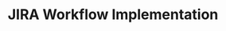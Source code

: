 ---
# src/content/portfolio/jira-workflow-implementation.md
title: "JIRA Workflow Implementation"
description: "Championed and led the implementation of JIRA workflows for efficient project management and issue tracking"
keywords: "JIRA, Workflow Implementation, Project Management, Business Process, Issue Tracking, Software Development, Agile Methodology, Anthony Trivisano"
client: "LifeLearn Inc."
timeline: "2016-2017"
role: "Software Developer"
technologies: ["JIRA", "Agile Methodologies", "Business Process Design", "Project Management", "Workflow Automation"]
category: "Project Management"
summary: "Championed and led the implementation of JIRA workflows that standardized issue tracking, streamlined project management processes, and improved team collaboration across the organization."
featuredImage: "/images/portfolio/jira-workflow.jpg"

# Challenge section
challengeIntroduction: "LifeLearn faced challenges with inconsistent project management approaches, inefficient issue tracking, and limited visibility into development progress, impacting delivery timelines and team coordination."
challenges: [
  "Inconsistent approaches to project management and issue tracking across teams",
  "Limited visibility into project status and development progress for stakeholders",
  "Inefficient handoffs between team members resulting in lost information and duplicate efforts",
  "Difficulty prioritizing work and allocating resources effectively across projects",
  "Inadequate tracking of QA findings and resolution progress",
  "Lack of standardized processes for reporting and addressing technical issues"
]

# Solution section
solutionIntroduction: "I championed and implemented customized JIRA workflows that standardized project management processes, improved issue tracking, and enhanced visibility into development progress across the organization."
solution: [
  {
    title: "Workflow Analysis & Design",
    description: "Conducted a thorough assessment of existing project management and issue tracking processes to identify pain points and improvement opportunities. Designed standardized JIRA workflows that accommodated different project types while maintaining consistent core processes."
  },
  {
    title: "Custom JIRA Configuration",
    description: "Configured JIRA to support the designed workflows, including custom issue types, fields, screens, and transitions. Created project templates that implemented the standardized workflows while allowing for project-specific customization where necessary."
  },
  {
    title: "Automation Implementation",
    description: "Set up automated transitions, notifications, and integrations to streamline workflows and reduce manual administrative tasks. Implemented time-tracking capabilities to improve estimation accuracy and resource allocation."
  },
  {
    title: "Reporting & Dashboard Creation",
    description: "Developed comprehensive dashboards and reports that provided real-time visibility into project status, issue resolution, and team performance. Created role-specific views that delivered relevant information to different stakeholders."
  }
]

# Development Process
process: [
  {
    title: "Current State Assessment",
    description: "Analyzed existing project management practices through team interviews, process observation, and historical data review. Identified inefficiencies, bottlenecks, and areas where standardization would provide the greatest benefits."
  },
  {
    title: "Workflow Mapping",
    description: "Created detailed maps of ideal workflows for different project types and issue categories. Collaborated with team leads to ensure the workflows addressed their specific needs while promoting organizational consistency."
  },
  {
    title: "Iterative Implementation",
    description: "Implemented the JIRA workflows in phases, starting with core functionality and progressively adding more sophisticated features. This approach allowed teams to adapt gradually while providing early benefits."
  },
  {
    title: "Team Training",
    description: "Developed comprehensive training materials and conducted sessions with all team members to ensure proper understanding and adoption of the new workflows. Created reference guides and provided ongoing support during the transition period."
  },
  {
    title: "Continuous Improvement",
    description: "Established a feedback mechanism to capture user experiences and suggestions. Regularly reviewed workflow performance metrics and refined configurations to address emerging needs and enhance efficiency."
  }
]

# Results metrics
metrics: [
  {
    value: "65%",
    label: "Improvement in issue resolution time"
  },
  {
    value: "40%",
    label: "Reduction in administrative overhead"
  },
  {
    value: "90%",
    label: "Increase in project status visibility"
  }
]

# Technical highlights
technical: [
  {
    title: "Multi-stage Workflow Design",
    description: "Developed sophisticated workflow designs that accurately reflected the development lifecycle from concept through deployment. Implemented status transitions with appropriate validations and approvals to ensure process compliance."
  },
  {
    title: "Integration with Bitbucket",
    description: "Created a seamless integration between JIRA and Bitbucket that linked code commits and pull requests directly to issues. This integration improved traceability and reduced manual effort in updating issue statuses based on development activities."
  },
  {
    title: "Automated QA Workflows",
    description: "Implemented specialized workflows for QA processes that automatically tracked issues from identification through verification. These workflows included automated notifications to developers when issues were identified and to QA when fixes were ready for verification."
  },
  {
    title: "Custom Reporting Framework",
    description: "Developed a comprehensive reporting framework that provided real-time insights into project health, team performance, and issue trends. Created custom JQL queries that enabled sophisticated filtering and analysis of project data."
  }
]
---